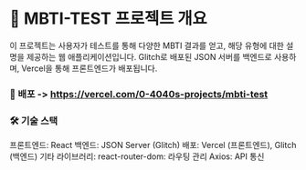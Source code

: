 #  📌 MBTI-TEST 프로젝트 개요
이 프로젝트는 사용자가 테스트를 통해 다양한 MBTI 결과를 얻고, 해당 유형에 대한 설명을 제공하는 웹 애플리케이션입니다. Glitch로 배포된 JSON 서버를 백엔드로 사용하며, Vercel을 통해 프론트엔드가 배포됩니다.
### 🌟 배포 -> https://vercel.com/0-4040s-projects/mbti-test
### 🛠️ 기술 스택
프론트엔드: React
백엔드: JSON Server (Glitch)
배포: Vercel (프론트엔드), Glitch (백엔드)
기타 라이브러리:
react-router-dom: 라우팅 관리
Axios: API 통신

